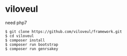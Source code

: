 # viloveul

need php7

```batch
$ git clone https://github.com/viloveul/framework.git
$ cd viloveul
$ composer install
$ composer run bootstrap
$ composer run genrsakey
```
